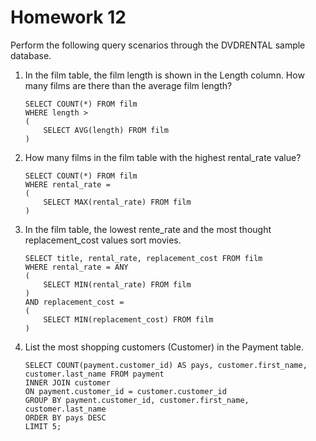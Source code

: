 # Homework 12

Perform the following query scenarios through the DVDRENTAL sample database.

1. In the film table, the film length is shown in the Length column. How many films are there than the average film length?
    ```
    SELECT COUNT(*) FROM film
    WHERE length > 
    (
        SELECT AVG(length) FROM film
    )
    ```
3. How many films in the film table with the highest rental_rate value?
    ```
    SELECT COUNT(*) FROM film
    WHERE rental_rate = 
    (
        SELECT MAX(rental_rate) FROM film
    )
    ```
4. In the film table, the lowest rente_rate and the most thought replacement_cost values sort movies.
    ```
    SELECT title, rental_rate, replacement_cost FROM film
    WHERE rental_rate = ANY
    (
        SELECT MIN(rental_rate) FROM film
    )
    AND replacement_cost =
    (
        SELECT MIN(replacement_cost) FROM film
    )
    ```
5. List the most shopping customers (Customer) in the Payment table.
    ```
    SELECT COUNT(payment.customer_id) AS pays, customer.first_name, customer.last_name FROM payment
    INNER JOIN customer
    ON payment.customer_id = customer.customer_id
    GROUP BY payment.customer_id, customer.first_name, customer.last_name
    ORDER BY pays DESC
    LIMIT 5;
    ```